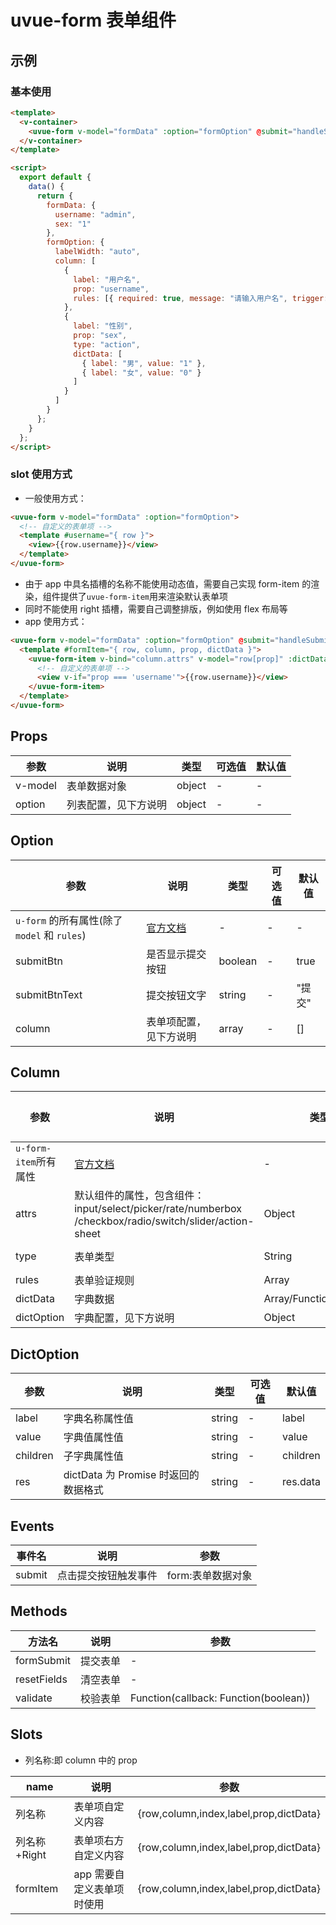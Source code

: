 # uvue-form 表单组件

## 示例

### 基本使用

```html
<template>
  <v-container>
    <uvue-form v-model="formData" :option="formOption" @submit="handleSubmit"></uvue-form>
  </v-container>
</template>

<script>
  export default {
    data() {
      return {
        formData: {
          username: "admin",
          sex: "1"
        },
        formOption: {
          labelWidth: "auto",
          column: [
            {
              label: "用户名",
              prop: "username",
              rules: [{ required: true, message: "请输入用户名", trigger: "change" }]
            },
            {
              label: "性别",
              prop: "sex",
              type: "action",
              dictData: [
                { label: "男", value: "1" },
                { label: "女", value: "0" }
              ]
            }
          ]
        }
      };
    }
  };
</script>
```

### slot 使用方式

- 一般使用方式：

```html
<uvue-form v-model="formData" :option="formOption">
  <!-- 自定义的表单项 -->
  <template #username="{ row }">
    <view>{{row.username}}</view>
  </template>
</uvue-form>
```

- 由于 app 中具名插槽的名称不能使用动态值，需要自己实现 form-item 的渲染，组件提供了`uvue-form-item`用来渲染默认表单项
- 同时不能使用 right 插槽，需要自己调整排版，例如使用 flex 布局等
- app 使用方式：

```html
<uvue-form v-model="formData" :option="formOption" @submit="handleSubmit">
  <template #formItem="{ row, column, prop, dictData }">
    <uvue-form-item v-bind="column.attrs" v-model="row[prop]" :dictData="dictData">
      <!-- 自定义的表单项 -->
      <view v-if="prop === 'username'">{{row.username}}</view>
    </uvue-form-item>
  </template>
</uvue-form>
```

## Props

| 参数    | 说明                 | 类型   | 可选值 | 默认值 |
| ------- | -------------------- | ------ | ------ | ------ |
| v-model | 表单数据对象         | object | -      | -      |
| option  | 列表配置，见下方说明 | object | -      | -      |

## Option

| 参数 | 说明 | 类型 | 可选值 | 默认值 |
| --- | --- | --- | --- | --- |
| `u-form` 的所有属性(除了 `model` 和 `rules`) | [官方文档](https://uviewui.com/components/form.html#form-props) | - | - | - |
| submitBtn | 是否显示提交按钮 | boolean | - | true |
| submitBtnText | 提交按钮文字 | string | - | "提交" |
| column | 表单项配置，见下方说明 | array | - | [] |

## Column

| 参数 | 说明 | 类型 | 可选值 | 默认值 |
| --- | --- | --- | --- | --- |
| `u-form-item`所有属性 | [官方文档](https://uviewui.com/components/form.html#form-item-props) | - | - | - |
| attrs | 默认组件的属性，包含组件：input/select/picker/rate/numberbox /checkbox/radio/switch/slider/action-sheet | Object | 自行查看各组件文档：[官方文档](https://uviewui.com/components/input.html) | - |
| type | 表单类型 | String | text/password/textarea/number/select/date/time/datetime /rate/numberbox/chekcbox/radio/switch/slider/action | text |
| rules | 表单验证规则 | Array | - | - |
| dictData | 字典数据 | Array/Function/Promise | - | - |
| dictOption | 字典配置，见下方说明 | Object | - | - |

## DictOption

| 参数     | 说明                                 | 类型   | 可选值 | 默认值   |
| -------- | ------------------------------------ | ------ | ------ | -------- |
| label    | 字典名称属性值                       | string | -      | label    |
| value    | 字典值属性值                         | string | -      | value    |
| children | 子字典属性值                         | string | -      | children |
| res      | dictData 为 Promise 时返回的数据格式 | string | -      | res.data |

## Events

| 事件名 | 说明                 | 参数              |
| ------ | -------------------- | ----------------- |
| submit | 点击提交按钮触发事件 | form:表单数据对象 |

## Methods

| 方法名      | 说明     | 参数                                  |
| ----------- | -------- | ------------------------------------- |
| formSubmit  | 提交表单 | -                                     |
| resetFields | 清空表单 | -                                     |
| validate    | 校验表单 | Function(callback: Function(boolean)) |

## Slots

- 列名称:即 column 中的 prop

| name         | 说明                       | 参数                                   |
| ------------ | -------------------------- | -------------------------------------- |
| 列名称       | 表单项自定义内容           | {row,column,index,label,prop,dictData} |
| 列名称+Right | 表单项右方自定义内容       | {row,column,index,label,prop,dictData} |
| formItem     | app 需要自定义表单项时使用 | {row,column,index,label,prop,dictData} |
